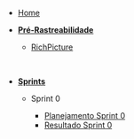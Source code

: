 - [Home](/)

- [**Pré-Rastreabilidade**](/PreRastreabilidade/)
  - [RichPicture](PreRastreabilidade/RichPicture.md)

<br />

- [**Sprints**](/sprints/)

  - Sprint 0

    - [Planejamento Sprint 0](sprints/sprint0/planning0.md)
    - [Resultado Sprint 0](sprints/sprint0/results0.md)

